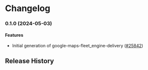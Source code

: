 # Changelog

### 0.1.0 (2024-05-03)

#### Features

* Initial generation of google-maps-fleet_engine-delivery ([#25842](https://github.com/googleapis/google-cloud-ruby/issues/25842)) 

## Release History

